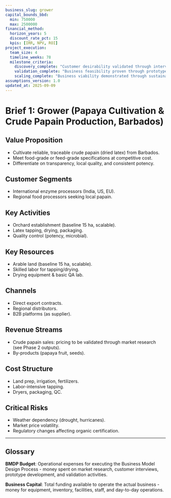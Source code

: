 ```yaml
---
business_slug: grower
capital_bounds_bbd:
  min: 750000
  max: 2500000
financial_method:
  horizon_years: 5
  discount_rate_pct: 15
  kpis: [IRR, NPV, ROI]
project_execution:
  team_size: 4
  timeline_weeks: 78
  milestone_criteria:
    discovery_complete: "Customer desirability validated through interviews and market research"
    validation_complete: "Business feasibility proven through prototype testing and early sales"
    scaling_complete: "Business viability demonstrated through sustainable operations and growth"
assumptions_version: 1.0
updated_at: 2025-09-09
---
```


# **Brief 1: Grower (Papaya Cultivation & Crude Papain Production, Barbados)**

## Value Proposition

* Cultivate reliable, traceable crude papain (dried latex) from Barbados.  
* Meet food-grade or feed-grade specifications at competitive cost.  
* Differentiate on transparency, local quality, and consistent potency.

## Customer Segments

* International enzyme processors (India, US, EU).  
* Regional food processors seeking local papain.

## Key Activities

* Orchard establishment (baseline 15 ha, scalable).  
* Latex tapping, drying, packaging.  
* Quality control (potency, microbial).

## Key Resources

* Arable land (baseline 15 ha, scalable).  
* Skilled labor for tapping/drying.  
* Drying equipment & basic QA lab.

## Channels

* Direct export contracts.  
* Regional distributors.  
* B2B platforms (as supplier).

## Revenue Streams

* Crude papain sales: pricing to be validated through market research (see Phase 2 outputs).  
* By-products (papaya fruit, seeds).

## Cost Structure

* Land prep, irrigation, fertilizers.  
* Labor-intensive tapping.  
* Dryers, packaging, QC.

## Critical Risks

* Weather dependency (drought, hurricanes).  
* Market price volatility.  
* Regulatory changes affecting organic certification.

---

## Glossary

**BMDP Budget**: Operational expenses for executing the Business Model Design Process - money spent on market research, customer interviews, prototype development, and validation activities.

**Business Capital**: Total funding available to operate the actual business - money for equipment, inventory, facilities, staff, and day-to-day operations.
